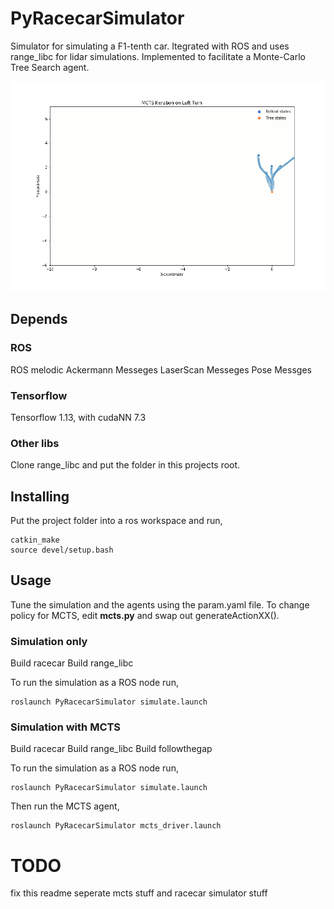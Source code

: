 # PyRacecarSimulator
Simulator for simulating a F1-tenth car. Itegrated with ROS and uses range_libc
for lidar simulations. Implemented to facilitate a Monte-Carlo Tree Search agent.

![](images/mcts.gif)

## Depends

### ROS
ROS melodic
Ackermann Messeges
LaserScan Messeges
Pose Messges

### Tensorflow

Tensorflow 1.13, with cudaNN 7.3

### Other libs

Clone range_libc and put the folder in this projects root.

## Installing

Put the project folder into a ros workspace and run,

```
catkin_make
source devel/setup.bash
```

## Usage

Tune the simulation and the agents using the param.yaml file. To change policy
for MCTS, edit **mcts.py** and swap out generateActionXX().


### Simulation only 


Build racecar
Build range_libc


To run the simulation as a ROS node run, 
```
roslaunch PyRacecarSimulator simulate.launch
```

### Simulation with MCTS


Build racecar
Build range_libc
Build followthegap


To run the simulation as a ROS node run, 
```
roslaunch PyRacecarSimulator simulate.launch
```


Then run the MCTS agent,
```
roslaunch PyRacecarSimulator mcts_driver.launch
```

# TODO
fix this readme
seperate mcts stuff and racecar simulator stuff
